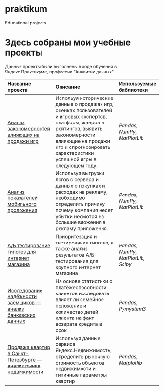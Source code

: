 # praktikum
Educational projects
# Здесь собраны мои учебные проекты

Данные проекты были выполнены в ходе обучения в Яндекс.Практикуме, профессии "Аналитик данных"

| Название проекта | Описание | Используемые библиотеки | 
| :---------------------- | :---------------------- | :---------------------- |
| [Анализ закономерностей влияющих на продажи игр](top_games) | Испольуя исторические данные о продажах игр, оценках пользователей и игровых экспертов, платформ, жанров и рейтингов, выявить закономерности влияющие на продажи игр и спрогнозировать характеристики успешной игры в следующем году.| *Pandas, NumPy, MatPlotLib* |
| [Анализ показателей мобильного проложения](mobile_app) | Используя выгрузки логов с сервера и данных о покупках и расходах на рекламу, необходимо определить причину почему компания несет убытки несмотря на большие вложения в рекламу приложения.| *Pandas, NumPy, MatPlotLib* |
| [А/Б тестирование гипотез для интернет магазина](ab_testing) | Приоритезация и тестирование гипотез, а также анализ результатов А/Б тестирования для крупного интернет магазина| *Pandas, NumPy, MatPlotLib, Scipy* |
| [Исследование надёжности заёмщиков — анализ банковских данных](reliability_borrowers) | На основе статистики о платёжеспособности клиентов исследовать влияет ли семейное положение и количество детей клиента на факт возврата кредита в срок| *Pandas, Pymystem3* |
| [Продажа квартир в Санкт-Петербурге — анализ рынка недвижимости](realty_sale) | Используя данные сервиса Яндекс.Недвижимость, определить рыночную стоимость объектов недвижимости и типичные параметры квартир| *Pandas, Matplotlib* |
